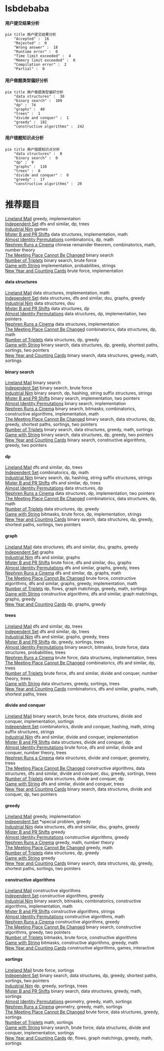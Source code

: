 # lsbdebaba
<!-- tabs:start -->
#### **用户提交结果分析**

```mermaid
pie title 用户提交结果分析
    "Accepted" :  16
    "Rejected" :  0
    "Wrong answer" :  18
    "Runtime error" :  0
    "Time limit exceeded" :  4
    "Memory limit exceeded" :  0
    "Compilation error" :  2
    "Partial" :  0
```
#### **用户做题类型偏好分析**

```mermaid
pie title 用户做题类型偏好分析
    "data structures" :  30
    "binary search" :  109
    "dp" :  74
    "graphs" :  40
    "trees" :  1
    "divide and conquer" :  1
    "greedy" :  182
    "constructive algorithms" :  242
```
#### **用户错题知识点分析**

```mermaid
pie title 用户错题知识点分析
    "data structures" :  0
    "binary search" :  0
    "dp" :  9
    "graphs" :  110
    "trees" :  0
    "divide and conquer" :  0
    "greedy" :  17
    "constructive algorithms" :  20
```
<!-- tabs:end -->
# 推荐题目
[Lineland Mail](http://codeforces.com/problemset/problem/567/A)		greedy,
                        implementation		  
[Independent Set](http://codeforces.com/problemset/problem/1332/F)		dfs and similar,
                        dp,
                        trees		  
[Industrial Nim](http://codeforces.com/problemset/problem/15/C)		games		  
[Mister B and PR Shifts](https://codeforces.com/contest/820/problem/D)		data structures,
                        implementation,
                        math		  
[Almost Identity Permutations](http://codeforces.com/problemset/problem/888/D)		combinatorics,
                        dp,
                        math		  
[Nephren Runs a Cinema](http://codeforces.com/problemset/problem/896/D)		chinese remainder theorem,
                        combinatorics,
                        math,
                        number theory		  
[The Meeting Place Cannot Be Changed](http://codeforces.com/problemset/problem/780/B)		binary search		  
[Number of Triplets](http://codeforces.com/problemset/problem/181/B)		binary search,
                        brute force		  
[Game with String](http://codeforces.com/problemset/problem/930/B)		implementation,
                        probabilities,
                        strings		  
[New Year and Counting Cards](http://codeforces.com/problemset/problem/908/A)		brute force,
                        implementation		  
<!-- tabs:start -->
#### **data structures**
[Lineland Mail](https://codeforces.com/contest/820/problem/D)		data structures,
                        implementation,
                        math		  
[Independent Set](http://codeforces.com/problemset/problem/659/E)		data structures,
                        dfs and similar,
                        dsu,
                        graphs,
                        greedy		  
[Industrial Nim](http://codeforces.com/problemset/problem/13/E)		data structures,
                        dsu		  
[Mister B and PR Shifts](http://codeforces.com/problemset/problem/1077/F2)		data structures,
                        dp		  
[Almost Identity Permutations](http://codeforces.com/problemset/problem/1196/D2)		data structures,
                        dp,
                        implementation,
                        two pointers		  
[Nephren Runs a Cinema](http://codeforces.com/problemset/problem/1418/D)		data structures,
                        implementation		  
[The Meeting Place Cannot Be Changed](http://codeforces.com/problemset/problem/1151/E)		combinatorics,
                        data structures,
                        dp,
                        math		  
[Number of Triplets](https://codeforces.com/contest/956/problem/C)		data structures,
                        dp,
                        greedy		  
[Game with String](http://codeforces.com/problemset/problem/1503/C)		binary search,
                        data structures,
                        dp,
                        greedy,
                        shortest paths,
                        sortings,
                        two pointers		  
[New Year and Counting Cards](http://codeforces.com/problemset/problem/1490/F)		binary search,
                        data structures,
                        greedy,
                        math,
                        sortings		  
#### **binary search**
[Lineland Mail](http://codeforces.com/problemset/problem/780/B)		binary search		  
[Independent Set](http://codeforces.com/problemset/problem/181/B)		binary search,
                        brute force		  
[Industrial Nim](http://codeforces.com/problemset/problem/126/B)		binary search,
                        dp,
                        hashing,
                        string suffix structures,
                        strings		  
[Mister B and PR Shifts](http://codeforces.com/problemset/problem/888/C)		binary search,
                        implementation,
                        two pointers		  
[Almost Identity Permutations](http://codeforces.com/problemset/problem/84/C)		binary search,
                        implementation		  
[Nephren Runs a Cinema](https://codeforces.com/contest/1509/problem/E)		binary search,
                        bitmasks,
                        combinatorics,
                        constructive algorithms,
                        implementation,
                        math		  
[The Meeting Place Cannot Be Changed](http://codeforces.com/problemset/problem/1503/C)		binary search,
                        data structures,
                        dp,
                        greedy,
                        shortest paths,
                        sortings,
                        two pointers		  
[Number of Triplets](http://codeforces.com/problemset/problem/1490/F)		binary search,
                        data structures,
                        greedy,
                        math,
                        sortings		  
[Game with String](http://codeforces.com/problemset/problem/1492/C)		binary search,
                        data structures,
                        dp,
                        greedy,
                        two pointers		  
[New Year and Counting Cards](http://codeforces.com/problemset/problem/1463/D)		binary search,
                        constructive algorithms,
                        greedy,
                        two pointers		  
#### **dp**
[Lineland Mail](http://codeforces.com/problemset/problem/1332/F)		dfs and similar,
                        dp,
                        trees		  
[Independent Set](http://codeforces.com/problemset/problem/888/D)		combinatorics,
                        dp,
                        math		  
[Industrial Nim](http://codeforces.com/problemset/problem/126/B)		binary search,
                        dp,
                        hashing,
                        string suffix structures,
                        strings		  
[Mister B and PR Shifts](http://codeforces.com/problemset/problem/771/C)		dfs and similar,
                        dp,
                        trees		  
[Almost Identity Permutations](http://codeforces.com/problemset/problem/1077/F2)		data structures,
                        dp		  
[Nephren Runs a Cinema](http://codeforces.com/problemset/problem/1196/D2)		data structures,
                        dp,
                        implementation,
                        two pointers		  
[The Meeting Place Cannot Be Changed](http://codeforces.com/problemset/problem/1151/E)		combinatorics,
                        data structures,
                        dp,
                        math		  
[Number of Triplets](https://codeforces.com/contest/956/problem/C)		data structures,
                        dp,
                        greedy		  
[Game with String](http://codeforces.com/problemset/problem/868/D)		bitmasks,
                        brute force,
                        dp,
                        implementation,
                        strings		  
[New Year and Counting Cards](http://codeforces.com/problemset/problem/1503/C)		binary search,
                        data structures,
                        dp,
                        greedy,
                        shortest paths,
                        sortings,
                        two pointers		  
#### **graph**
[Lineland Mail](http://codeforces.com/problemset/problem/659/E)		data structures,
                        dfs and similar,
                        dsu,
                        graphs,
                        greedy		  
[Independent Set](http://codeforces.com/problemset/problem/600/F)		graphs		  
[Industrial Nim](https://codeforces.com/contest/782/problem/B)		dfs and similar,
                        graphs		  
[Mister B and PR Shifts](https://codeforces.com/contest/218/problem/C)		brute force,
                        dfs and similar,
                        dsu,
                        graphs		  
[Almost Identity Permutations](http://codeforces.com/problemset/problem/767/C)		dfs and similar,
                        graphs,
                        greedy,
                        trees		  
[Nephren Runs a Cinema](http://codeforces.com/problemset/problem/1344/C)		dfs and similar,
                        dp,
                        graphs,
                        math		  
[The Meeting Place Cannot Be Changed](http://codeforces.com/problemset/problem/1487/C)		brute force,
                        constructive algorithms,
                        dfs and similar,
                        graphs,
                        greedy,
                        implementation,
                        math		  
[Number of Triplets](http://codeforces.com/problemset/problem/1437/C)		dp,
                        flows,
                        graph matchings,
                        greedy,
                        math,
                        sortings		  
[Game with String](http://codeforces.com/problemset/problem/1470/D)		constructive algorithms,
                        dfs and similar,
                        graph matchings,
                        graphs,
                        greedy		  
[New Year and Counting Cards](http://codeforces.com/problemset/problem/1476/C)		dp,
                        graphs,
                        greedy		  
#### **trees**
[Lineland Mail](http://codeforces.com/problemset/problem/1332/F)		dfs and similar,
                        dp,
                        trees		  
[Independent Set](http://codeforces.com/problemset/problem/771/C)		dfs and similar,
                        dp,
                        trees		  
[Industrial Nim](http://codeforces.com/problemset/problem/767/C)		dfs and similar,
                        graphs,
                        greedy,
                        trees		  
[Mister B and PR Shifts](http://codeforces.com/problemset/problem/1394/D)		dp,
                        greedy,
                        sortings,
                        trees		  
[Almost Identity Permutations](http://codeforces.com/problemset/problem/1479/D)		binary search,
                        bitmasks,
                        brute force,
                        data structures,
                        probabilities,
                        trees		  
[Nephren Runs a Cinema](http://codeforces.com/problemset/problem/1511/C)		brute force,
                        data structures,
                        implementation,
                        trees		  
[The Meeting Place Cannot Be Changed](http://codeforces.com/problemset/problem/1499/F)		combinatorics,
                        dfs and similar,
                        dp,
                        trees		  
[Number of Triplets](http://codeforces.com/problemset/problem/1491/E)		brute force,
                        dfs and similar,
                        divide and conquer,
                        number theory,
                        trees		  
[Game with String](http://codeforces.com/problemset/problem/1466/D)		data structures,
                        greedy,
                        sortings,
                        trees		  
[New Year and Counting Cards](http://codeforces.com/problemset/problem/1495/D)		combinatorics,
                        dfs and similar,
                        graphs,
                        math,
                        shortest paths,
                        trees		  
#### **divide and conquer**
[Lineland Mail](http://codeforces.com/problemset/problem/1461/D)		binary search,
                        brute force,
                        data structures,
                        divide and conquer,
                        implementation,
                        sortings		  
[Independent Set](http://codeforces.com/problemset/problem/1466/G)		combinatorics,
                        divide and conquer,
                        hashing,
                        math,
                        string suffix structures,
                        strings		  
[Industrial Nim](http://codeforces.com/problemset/problem/1490/D)		dfs and similar,
                        divide and conquer,
                        implementation		  
[Mister B and PR Shifts](https://codeforces.com/contest/1483/problem/C)		data structures,
                        divide and conquer,
                        dp		  
[Almost Identity Permutations](http://codeforces.com/problemset/problem/1491/E)		brute force,
                        dfs and similar,
                        divide and conquer,
                        number theory,
                        trees		  
[Nephren Runs a Cinema](http://codeforces.com/problemset/problem/1303/G)		data structures,
                        divide and conquer,
                        geometry,
                        trees		  
[The Meeting Place Cannot Be Changed](http://codeforces.com/problemset/problem/1494/D)		constructive algorithms,
                        data structures,
                        dfs and similar,
                        divide and conquer,
                        dsu,
                        greedy,
                        sortings,
                        trees		  
[Number of Triplets](http://codeforces.com/problemset/problem/1482/E)		data structures,
                        divide and conquer,
                        dp		  
[Game with String](http://codeforces.com/problemset/problem/566/C)		dfs and similar,
                        divide and conquer,
                        trees		  
[New Year and Counting Cards](http://codeforces.com/problemset/problem/1428/F)		binary search,
                        data structures,
                        divide and conquer,
                        dp,
                        two pointers		  
#### **greedy**
[Lineland Mail](http://codeforces.com/problemset/problem/567/A)		greedy,
                        implementation		  
[Independent Set](http://codeforces.com/problemset/problem/1346/B)		*special problem,
                        greedy		  
[Industrial Nim](http://codeforces.com/problemset/problem/659/E)		data structures,
                        dfs and similar,
                        dsu,
                        graphs,
                        greedy		  
[Mister B and PR Shifts](http://codeforces.com/problemset/problem/67/B)		greedy		  
[Almost Identity Permutations](http://codeforces.com/problemset/problem/394/C)		constructive algorithms,
                        greedy		  
[Nephren Runs a Cinema](http://codeforces.com/problemset/problem/792/E)		greedy,
                        math,
                        number theory		  
[The Meeting Place Cannot Be Changed](https://codeforces.com/contest/1339/problem/C)		greedy,
                        math		  
[Number of Triplets](https://codeforces.com/contest/956/problem/C)		data structures,
                        dp,
                        greedy		  
[Game with String](http://codeforces.com/problemset/problem/719/B)		greedy		  
[New Year and Counting Cards](http://codeforces.com/problemset/problem/1503/C)		binary search,
                        data structures,
                        dp,
                        greedy,
                        shortest paths,
                        sortings,
                        two pointers		  
#### **constructive algorithms**
[Lineland Mail](http://codeforces.com/problemset/problem/877/C)		constructive algorithms		  
[Independent Set](http://codeforces.com/problemset/problem/394/C)		constructive algorithms,
                        greedy		  
[Industrial Nim](https://codeforces.com/contest/1509/problem/E)		binary search,
                        bitmasks,
                        combinatorics,
                        constructive algorithms,
                        implementation,
                        math		  
[Mister B and PR Shifts](http://codeforces.com/problemset/problem/766/A)		constructive algorithms,
                        strings		  
[Almost Identity Permutations](http://codeforces.com/problemset/problem/1266/B)		constructive algorithms,
                        math		  
[Nephren Runs a Cinema](http://codeforces.com/problemset/problem/1493/A)		constructive algorithms,
                        greedy		  
[The Meeting Place Cannot Be Changed](http://codeforces.com/problemset/problem/1463/D)		binary search,
                        constructive algorithms,
                        greedy,
                        two pointers		  
[Number of Triplets](https://codeforces.com/contest/1456/problem/B)		bitmasks,
                        brute force,
                        constructive algorithms		  
[Game with String](http://codeforces.com/problemset/problem/1492/D)		bitmasks,
                        constructive algorithms,
                        greedy,
                        math		  
[New Year and Counting Cards](https://codeforces.com/contest/1504/problem/D)		constructive algorithms,
                        games,
                        interactive		  
#### **sortings**
[Lineland Mail](http://codeforces.com/problemset/problem/1269/B)		brute force,
                        sortings		  
[Independent Set](http://codeforces.com/problemset/problem/1503/C)		binary search,
                        data structures,
                        dp,
                        greedy,
                        shortest paths,
                        sortings,
                        two pointers		  
[Industrial Nim](http://codeforces.com/problemset/problem/1394/D)		dp,
                        greedy,
                        sortings,
                        trees		  
[Mister B and PR Shifts](http://codeforces.com/problemset/problem/1490/F)		binary search,
                        data structures,
                        greedy,
                        math,
                        sortings		  
[Almost Identity Permutations](https://codeforces.com/contest/1496/problem/C)		geometry,
                        greedy,
                        math,
                        sortings		  
[Nephren Runs a Cinema](http://codeforces.com/problemset/problem/1495/A)		geometry,
                        greedy,
                        math,
                        sortings		  
[The Meeting Place Cannot Be Changed](http://codeforces.com/problemset/problem/1497/A)		brute force,
                        data structures,
                        greedy,
                        sortings		  
[Number of Triplets](http://codeforces.com/problemset/problem/1427/A)		math,
                        sortings		  
[Game with String](http://codeforces.com/problemset/problem/1461/D)		binary search,
                        brute force,
                        data structures,
                        divide and conquer,
                        implementation,
                        sortings		  
[New Year and Counting Cards](http://codeforces.com/problemset/problem/1437/C)		dp,
                        flows,
                        graph matchings,
                        greedy,
                        math,
                        sortings		  
<!-- tabs:end -->

